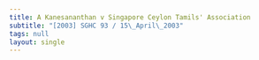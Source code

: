 ```yaml
---
title: A Kanesananthan v Singapore Ceylon Tamils' Association
subtitle: "[2003] SGHC 93 / 15\_April\_2003"
tags: null
layout: single
---
```


